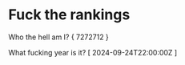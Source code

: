 # Fuck the rankings

Who the hell am I?
{ 7272712 }

What fucking year is it?
[ 2024-09-24T22:00:00Z ]
